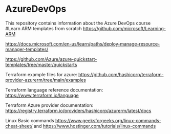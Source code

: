 # AzureDevOps
This repository contains information about the Azure DevOps course
#Learn  ARM templates from scratch
https://github.com/microsoft/Learning-ARM

https://docs.microsoft.com/en-us/learn/paths/deploy-manage-resource-manager-templates/

https://github.com/Azure/azure-quickstart-templates/tree/master/quickstarts

Terraform example files for azure:
https://github.com/hashicorp/terraform-provider-azurerm/tree/main/examples

Terraform language reference documentation:
https://www.terraform.io/language

Terraform Azure provider documentation:
https://registry.terraform.io/providers/hashicorp/azurerm/latest/docs

Linux Basic commands
https://www.geeksforgeeks.org/linux-commands-cheat-sheet/ and 
https://www.hostinger.com/tutorials/linux-commands
